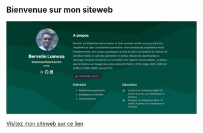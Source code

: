 ## Bienvenue sur mon siteweb

![](site_pict.PNG)

[Visitez mon siteweb sur ce lien](https://bervelin-lumesa.netlify.app/)
